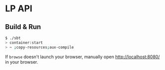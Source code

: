 # LP API #

## Build & Run ##

```sh
$ ./sbt
> container:start
> ~ ;copy-resources;aux-compile
```

If `browse` doesn't launch your browser, manually open [http://localhost:8080/](http://localhost:8080/) in your browser.
